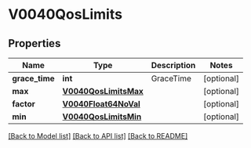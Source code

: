# V0040QosLimits

## Properties
Name | Type | Description | Notes
------------ | ------------- | ------------- | -------------
**grace_time** | **int** | GraceTime | [optional] 
**max** | [**V0040QosLimitsMax**](V0040QosLimitsMax.md) |  | [optional] 
**factor** | [**V0040Float64NoVal**](V0040Float64NoVal.md) |  | [optional] 
**min** | [**V0040QosLimitsMin**](V0040QosLimitsMin.md) |  | [optional] 

[[Back to Model list]](../README.md#documentation-for-models) [[Back to API list]](../README.md#documentation-for-api-endpoints) [[Back to README]](../README.md)


